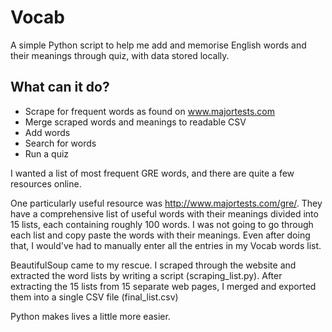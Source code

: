 # Vocab
A simple Python script to help me add and memorise English words and their meanings through quiz, with data stored locally.

## What can it do?
* Scrape for frequent words as found on www.majortests.com
* Merge scraped words and meanings to readable CSV
* Add words
* Search for words
* Run a quiz

I wanted a list of most frequent GRE words, and there are quite a few resources online. 

One particularly useful resource was http://www.majortests.com/gre/. They have a comprehensive list of useful words with their meanings divided into 15 lists, each containing roughly 100 words. I was not going to go through each list and copy paste the words with their meanings. Even after doing that, I would've had to manually enter all the entries in my Vocab words list. 

BeautifulSoup came to my rescue. I scraped through the website and extracted the word lists by writing a script (scraping_list.py). After extracting the 15 lists from 15 separate web pages, I merged and exported them into a single CSV file (final_list.csv)

Python makes lives a little more easier.

